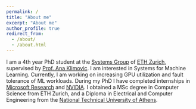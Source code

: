 ```yaml
---
permalink: /
title: "About me"
excerpt: "About me"
author_profile: true
redirect_from:
  - /about/
  - /about.html
---
```


I am a 4th year PhD student at the [Systems Group](https://systems.ethz.ch/) of [ETH Zurich](https://ethz.ch/en.html), supervised by [Prof. Ana Klimovic](https://anakli.inf.ethz.ch/). I am interested in Systems for Machine Learning. Currently, I am working on increasing GPU utilization and fault tolerance of ML workloads. During my PhD I have completed internships in [Microsoft Research](https://www.microsoft.com/en-us/research/lab/microsoft-research-redmond/) and [NVIDIA](https://www.nvidia.com/en-us/about-nvidia/#About%20Us). I obtained a MSc degree in Computer Science from ETH Zurich, and a Diploma in Electrical and Computer Engineering from the [National Technical University of Athens](https://www.ece.ntua.gr/en).